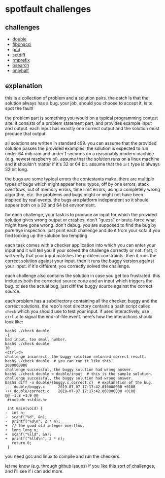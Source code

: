 # spotfault challenges

## challenges

- [double](double/readme.md)
- [fibonacci](fibonacci/readme.md)
- [gcd](gcd/readme.md)
- [setdiff](setdiff/readme.md)
- [rmprefix](rmprefix/readme.md)
- [bsearch](bsearch/readme.md)
- [onlyhalf](onlyhalf/readme.md)

## explanation

this is a collection of problem and a solution pairs. the catch is that the
solution always has a bug. your job, should you choose to accept it, is to spot
the fault!

the problem part is something you would on a typical programming contest site.
it consists of a problem statement part, and provides example input and output.
each input has exactly one correct output and the solution must produce that
output.

all solutions are written in standard c99. you can assume that the provided
solution passes the provided examples. the solution is expected to run under 64
mib ram and under 1 seconds on a reasonably modern machine (e.g. newest
raspberry pi). assume that the solution runs on a linux machine and it shouldn't
matter if it's 32 or 64 bit. assume that the `int` type is always 32 bit long.

the bugs are some typical errors the contestants make. there are multiple types
of bugs which might appear here. typos, off by one errors, stack overflows, out
of memory errors, time limit errors, using a completely wrong algorithm, etc.
the problems and bugs might or might not have been inspired by real events. the
bugs are platform independent so it should appear both on a 32 and 64 bit
environment.

for each challenge, your task is to produce an input for which the provided
solution gives wrong output or crashes. don't "guess" or brute-force what might
have gone wrong. don't debug. you are supposed to find the bug by pure eye
inspection. just print each challenge and do it from your sofa if you find
looking up the solution too tempting.

each task comes with a checker application into which you can enter your input
and it will tell you if your solved the challenge correctly or not. first, it
will verify that your input matches the problem constraints. then it runs the
correct solution against your input. then it runs the buggy version against your
input. if it's different, you correctly solved the challenge.

each challenge also contains the solution in case you get too frustrated. this
includes both the corrected source code and an input which triggers the bug. to
see the actual bug, just diff the buggy source against the correct source.

each problem has a subdirectory containing all the checker, buggy and the
correct solutions. the repo's root directory contains a bash script called
`check` which you should use to test your input. if used interactively, use
`ctrl-d` to signal the end-of-file event. here's how the interactions should
look like:

```
bash$ ./check double
-1
bad input, too small number.
bash$ ./check double
10
<ctrl-d>
challenge incorrect, the buggy solution returned correct result.
bash$ ./check double  # you can run it like this.
2000000000
challenge successful, the buggy solution had wrong answer.
bash$ ./check double < double/input  # this is the sample solution.
challenge successful, the buggy solution had wrong answer.
bash$ diff -u double/{buggy.c,correct.c}  # explanation of the bug.
--- double/buggy.c      2019-07-07 17:17:42.010000000 +0100
+++ double/correct.c    2019-07-07 17:17:42.060000000 +0100
@@ -1,8 +1,9 @@
 #include <stdio.h>

 int main(void) {
-  int n;
-  scanf("%d", &n);
-  printf("%d\n", 2 * n);
+  // the good old integer overflow.
+  long long n;
+  scanf("%lld", &n);
+  printf("%lld\n", 2 * n);
   return 0;
 }
```

you need gcc and linux to compile and run the checkers.

let me know (e.g. through github issues) if you like this sort of challenges,
and i'll see if i can add more.
